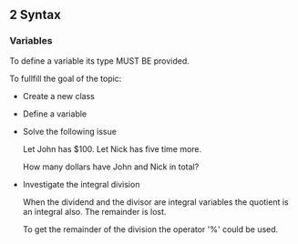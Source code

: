 ## 2 Syntax

### Variables

To define a variable its type MUST BE provided.

To fullfill the goal of the topic:

- Create a new class

- Define a variable

- Solve the following issue

    Let John has $100. Let Nick has five time more.

    How many dollars have John and Nick in total?

- Investigate the integral division

    When the dividend and the divisor are integral variables
    the quotient is an integral also. The remainder is lost.

    To get the remainder of the division the operator '%'
    could be used.
